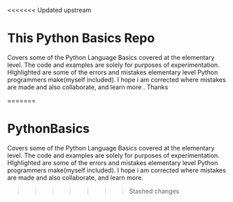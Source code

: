 <<<<<<< Updated upstream
# This Python Basics Repo
Covers some of the Python Language Basics covered at the elementary level. The code and examples are solely for purposes of experimentation.
HIghlighted are some of the errors and mistakes elementary level Python programmers make(myself included).
I hope i am corrected where mistakes are made  and also collaborate, and learn more .
Thanks 

=======
# PythonBasics
Covers some of the Python Language Basics covered at the elementary level. 
The code and examples are solely for purposes of experimentation. 
HIghlighted are some of the errors and mistakes elementary level Python programmers make(myself included). I hope i am corrected where mistakes are made and also collaborate, and learn more.
>>>>>>> Stashed changes
